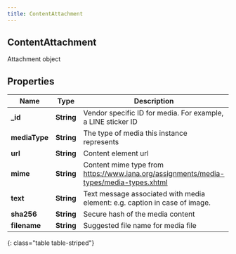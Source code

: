```yaml
---
title: ContentAttachment
---
```

## ContentAttachment
Attachment object

## Properties

|Name | Type | Description | Notes|
|------------ | ------------- | ------------- | -------------|
| **_id** | **String** | Vendor specific ID for media. For example, a LINE sticker ID | [optional] |
| **mediaType** | **String** | The type of media this instance represents | |
| **url** | **String** | Content element url | [optional] |
| **mime** | **String** | Content mime type from https://www.iana.org/assignments/media-types/media-types.xhtml | [optional] |
| **text** | **String** | Text message associated with media element: e.g. caption in case of image. | [optional] |
| **sha256** | **String** | Secure hash of the media content | [optional] |
| **filename** | **String** | Suggested file name for media file | [optional] |
{: class="table table-striped"}


